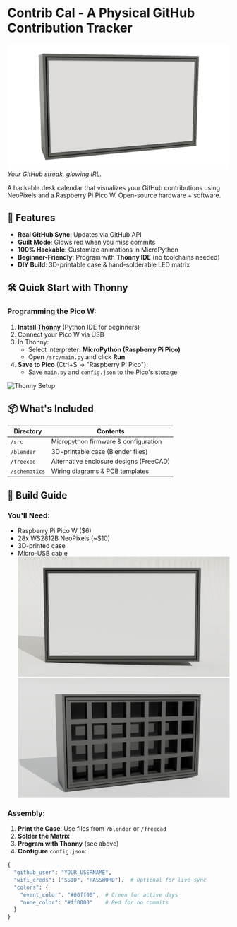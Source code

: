 # Contrib Cal - A Physical GitHub Contribution Tracker

![Contrib Cal in Action](/Images/Cal_Animation.gif)  
*Your GitHub streak, glowing IRL.*

A hackable desk calendar that visualizes your GitHub contributions using NeoPixels and a Raspberry Pi Pico W. Open-source hardware + software.

## 🌟 Features
- **Real GitHub Sync**: Updates via GitHub API
- **Guilt Mode**: Glows red when you miss commits
- **100% Hackable**: Customize animations in MicroPython
- **Beginner-Friendly**: Program with **Thonny IDE** (no toolchains needed)
- **DIY Build**: 3D-printable case & hand-solderable LED matrix

## 🛠️ Quick Start with Thonny
### Programming the Pico W:
1. **Install [Thonny](https://thonny.org/)** (Python IDE for beginners)
2. Connect your Pico W via USB
3. In Thonny:
   - Select interpreter: **MicroPython (Raspberry Pi Pico)**
   - Open `/src/main.py` and click **Run**
4. **Save to Pico** (Ctrl+S → "Raspberry Pi Pico"):
   - Save `main.py` and `config.json` to the Pico's storage

![Thonny Setup](/Images/thonny-screenshot.png)

## 📦 What's Included
| Directory       | Contents                                  |
|-----------------|-------------------------------------------|
| `/src`          | Micropython firmware & configuration      |
| `/blender`      | 3D-printable case (Blender files)         |
| `/freecad`      | Alternative enclosure designs (FreeCAD)   |
| `/schematics`   | Wiring diagrams & PCB templates           |

## 🔧 Build Guide
### You'll Need:
- Raspberry Pi Pico W ($6)
- 28x WS2812B NeoPixels (~$10)
- 3D-printed case
- Micro-USB cable
![Contrib Cal](/Images/Render%20Front%20Face%20Screen.PNG)
![Contrib Cal Face with Screen](/Images/Render.PNG)

### Assembly:
1. **Print the Case**: Use files from `/blender` or `/freecad`
2. **Solder the Matrix**
3. **Program with Thonny** (see above)
4. **Configure** `config.json`:
```python
{
  "github_user": "YOUR_USERNAME",
  "wifi_creds": ["SSID", "PASSWORD"],  # Optional for live sync
  "colors": {
    "event_color": "#00ff00",  # Green for active days
    "none_color": "#ff0000"    # Red for no commits
  }
}
